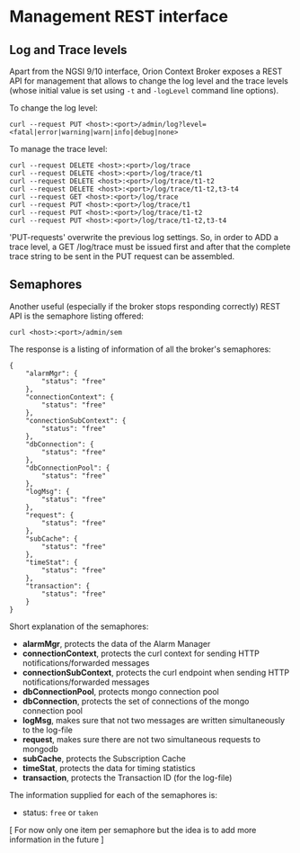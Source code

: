 # Management REST interface

## Log and Trace levels
Apart from the NGSI 9/10 interface, Orion Context Broker exposes a REST
API for management that allows to change the log level and the trace levels
(whose initial value is set using `-t` and `-logLevel` command line options).

To change the log level:

```
curl --request PUT <host>:<port>/admin/log?level=<fatal|error|warning|warn|info|debug|none>
```



To manage the trace level:

```
curl --request DELETE <host>:<port>/log/trace
curl --request DELETE <host>:<port>/log/trace/t1
curl --request DELETE <host>:<port>/log/trace/t1-t2
curl --request DELETE <host>:<port>/log/trace/t1-t2,t3-t4
curl --request GET <host>:<port>/log/trace
curl --request PUT <host>:<port>/log/trace/t1
curl --request PUT <host>:<port>/log/trace/t1-t2
curl --request PUT <host>:<port>/log/trace/t1-t2,t3-t4
```

'PUT-requests' overwrite the previous log settings. So, in order to ADD
a trace level, a GET /log/trace must be issued first and after that the
complete trace string to be sent in the PUT request can be assembled.


## Semaphores
Another useful (especially if the broker stops responding correctly) REST API is
the semaphore listing offered:


```
curl <host>:<port>/admin/sem
```

The response is a listing of information of all the broker's semaphores:

```
{
    "alarmMgr": {
        "status": "free"
    },
    "connectionContext": {
        "status": "free"
    },
    "connectionSubContext": {
        "status": "free"
    },
    "dbConnection": {
        "status": "free"
    },
    "dbConnectionPool": {
        "status": "free"
    },
    "logMsg": {
        "status": "free"
    },
    "request": {
        "status": "free"
    },
    "subCache": {
        "status": "free"
    },
    "timeStat": {
        "status": "free"
    },
    "transaction": {
        "status": "free"
    }
}
```

Short explanation of the semaphores:
* **alarmMgr**, protects the data of the Alarm Manager 
* **connectionContext**, protects the curl context for sending HTTP notifications/forwarded messages
* **connectionSubContext**, protects the curl endpoint when sending HTTP notifications/forwarded messages
* **dbConnectionPool**, protects mongo connection pool
* **dbConnection**, protects the set of connections of the mongo connection pool
* **logMsg**, makes sure that not two messages are written simultaneously to the log-file
* **request**, makes sure there are not two simultaneous requests to mongodb 
* **subCache**, protects the Subscription Cache
* **timeStat**, protects the data for timing statistics
* **transaction**, protects the Transaction ID (for the log-file)

The information supplied for each of the semaphores is:
* status:  `free` or `taken`

[ For now only one item per semaphore but the idea is to add more information in the future ]

